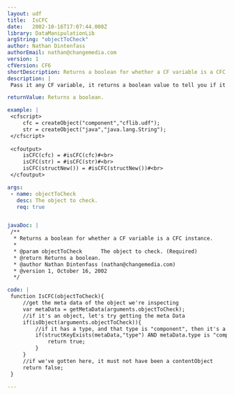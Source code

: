```yaml
---
layout: udf
title:  IsCFC
date:   2002-10-16T17:07:44.000Z
library: DataManipulationLib
argString: "objectToCheck"
author: Nathan Dintenfass
authorEmail: nathan@changemedia.com
version: 1
cfVersion: CF6
shortDescription: Returns a boolean for whether a CF variable is a CFC instance.
description: |
 Pass it any CF variable, it returns a boolean value to tell you if it is a CFC instance.

returnValue: Returns a boolean.

example: |
 <cfscript>
     cfc = createObject("component","cflib.udf");
     str = createObject("java","java.lang.String");
 </cfscript>
 
 <cfoutput>
     isCFC(cfc) = #isCFC(cfc)#<br>
     isCFC(str) = #isCFC(str)#<br>
     isCFC(structNew()) = #isCFC(structNew())#<br>
 </cfoutput>

args:
 - name: objectToCheck
   desc: The object to check.
   req: true


javaDoc: |
 /**
  * Returns a boolean for whether a CF variable is a CFC instance.
  * 
  * @param objectToCheck      The object to check. (Required)
  * @return Returns a boolean. 
  * @author Nathan Dintenfass (nathan@changemedia.com) 
  * @version 1, October 16, 2002 
  */

code: |
 function IsCFC(objectToCheck){
     //get the meta data of the object we're inspecting
     var metaData = getMetaData(arguments.objectToCheck);
     //if it's an object, let's try getting the meta Data
     if(isObject(arguments.objectToCheck)){
         //if it has a type, and that type is "component", then it's a component
         if(structKeyExists(metaData,"type") AND metaData.type is "component"){
             return true;
         }
     }    
     //if we've gotten here, it must not have been a contentObject            
     return false;        
 }

---
```


